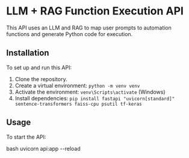 # LLM + RAG Function Execution API

This API uses an LLM and RAG to map user prompts to automation functions and generate Python code for execution.

## Installation

To set up and run this API:

1.  Clone the repository.
2.  Create a virtual environment: `python -m venv venv`
3.  Activate the environment: `venv\Scripts\activate` (Windows) 
4.  Install dependencies: `pip install fastapi "uvicorn[standard]" sentence-transformers faiss-cpu psutil tf-keras`

## Usage

To start the API:

bash
uvicorn api:app --reload
